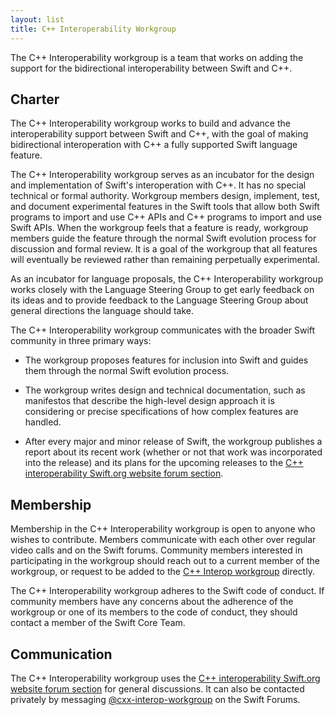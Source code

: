 ```yaml
---
layout: list
title: C++ Interoperability Workgroup
---
```


The C++ Interoperability workgroup is a team that works on adding the support for the bidirectional interoperability between Swift and C++.

## Charter

The C++ Interoperability workgroup works to build and advance the interoperability support between Swift and C++, with the goal of making bidirectional interoperation with C++ a fully supported Swift language feature.

The C++ Interoperability workgroup serves as an incubator for the design and implementation of Swift's interoperation with C++. It has no special technical or formal authority. Workgroup members design, implement, test, and document experimental features in the Swift tools that allow both Swift programs to import and use C++ APIs and C++ programs to import and use Swift APIs. When the workgroup feels that a feature is ready, workgroup members guide the feature through the normal Swift evolution process for discussion and formal review. It is a goal of the workgroup that all features will eventually be reviewed rather than remaining perpetually experimental.

As an incubator for language proposals, the C++ Interoperability workgroup works closely with the Language Steering Group to get early feedback on its ideas and to provide feedback to the Language Steering Group about general directions the language should take.

The C++ Interoperability workgroup communicates with the broader Swift community in three primary ways:

* The workgroup proposes features for inclusion into Swift and guides them through the normal Swift evolution process.

* The workgroup writes design and technical documentation, such as manifestos that describe the high-level design approach it is considering or precise specifications of how complex features are handled.

* After every major and minor release of Swift, the workgroup publishes a report about its recent work (whether or not that work was incorporated into the release) and its plans for the upcoming releases to the [C++ interoperability Swift.org website forum section](https://forums.swift.org/c/development/c-interoperability/82).

## Membership

Membership in the C++ Interoperability workgroup is open to anyone who wishes to contribute. Members communicate with each other over regular video calls and on the Swift forums. Community members interested in participating in the workgroup should reach out to a current member of the workgroup, or request to be added to the [C++ Interop workgroup](https://forums.swift.org/g/cxx-interop-workgroup) directly.

The C++ Interoperability workgroup adheres to the Swift code of conduct. If community members have any concerns about the adherence of the workgroup or one of its members to the code of conduct, they should contact a member of the Swift Core Team.


## Communication

The C++ Interoperability workgroup uses the [C++ interoperability Swift.org website forum section](https://forums.swift.org/c/development/c-interoperability/82) for general discussions. It can also be contacted privately by messaging [@cxx-interop-workgroup](https://forums.swift.org/g/cxx-interop-workgroup) on the Swift Forums.
